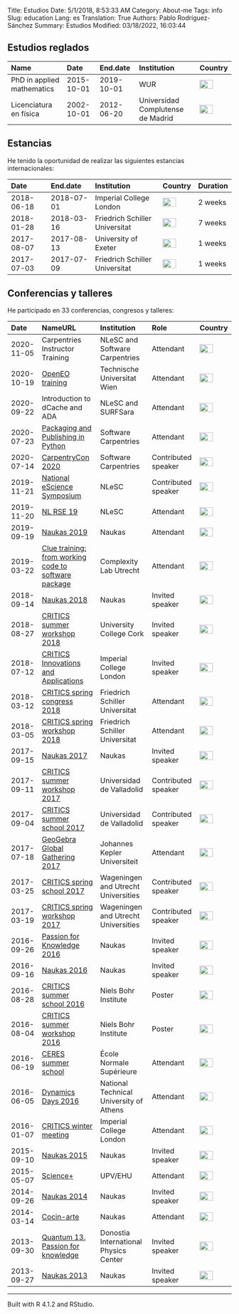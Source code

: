 Title: Estudios
Date: 5/1/2018, 8:53:33 AM
Category: About-me
Tags: info
Slug: education
Lang: es
Translation: True
Authors: Pablo Rodríguez-Sánchez
Summary: Estudios
Modified: 03/18/2022, 16:03:44

## Estudios reglados

<table>
<thead>
<tr class="header">
<th style="text-align: left;">Name</th>
<th style="text-align: left;">Date</th>
<th style="text-align: left;">End.date</th>
<th style="text-align: left;">Institution</th>
<th style="text-align: left;">Country</th>
</tr>
</thead>
<tbody>
<tr class="odd">
<td style="text-align: left;">PhD in applied mathematics</td>
<td style="text-align: left;">2015-10-01</td>
<td style="text-align: left;">2019-10-01</td>
<td style="text-align: left;">WUR</td>
<td
style="text-align: left;"><img src="http://flagpedia.net/data/flags/mini/nl.png" alt="Drawing" title="Netherlands" style="width: 30px; height: 20px"/></td>
</tr>
<tr class="even">
<td style="text-align: left;">Licenciatura en física</td>
<td style="text-align: left;">2002-10-01</td>
<td style="text-align: left;">2012-06-20</td>
<td style="text-align: left;">Universidad Complutense de Madrid</td>
<td
style="text-align: left;"><img src="http://flagpedia.net/data/flags/mini/es.png" alt="Drawing" title="Spain" style="width: 30px; height: 20px"/></td>
</tr>
</tbody>
</table>

## Estancias

He tenido la oportunidad de realizar las siguientes estancias
internacionales:

<table>
<thead>
<tr class="header">
<th style="text-align: left;">Date</th>
<th style="text-align: left;">End.date</th>
<th style="text-align: left;">Institution</th>
<th style="text-align: left;">Country</th>
<th style="text-align: left;">Duration</th>
</tr>
</thead>
<tbody>
<tr class="odd">
<td style="text-align: left;">2018-06-18</td>
<td style="text-align: left;">2018-07-01</td>
<td style="text-align: left;">Imperial College London</td>
<td
style="text-align: left;"><img src="http://flagpedia.net/data/flags/mini/gb.png" alt="Drawing" title="United Kingdom" style="width: 30px; height: 20px"/></td>
<td style="text-align: left;">2 weeks</td>
</tr>
<tr class="even">
<td style="text-align: left;">2018-01-28</td>
<td style="text-align: left;">2018-03-16</td>
<td style="text-align: left;">Friedrich Schiller Universitat</td>
<td
style="text-align: left;"><img src="http://flagpedia.net/data/flags/mini/de.png" alt="Drawing" title="Germany" style="width: 30px; height: 20px"/></td>
<td style="text-align: left;">7 weeks</td>
</tr>
<tr class="odd">
<td style="text-align: left;">2017-08-07</td>
<td style="text-align: left;">2017-08-13</td>
<td style="text-align: left;">University of Exeter</td>
<td
style="text-align: left;"><img src="http://flagpedia.net/data/flags/mini/gb.png" alt="Drawing" title="United Kingdom" style="width: 30px; height: 20px"/></td>
<td style="text-align: left;">1 weeks</td>
</tr>
<tr class="even">
<td style="text-align: left;">2017-07-03</td>
<td style="text-align: left;">2017-07-09</td>
<td style="text-align: left;">Friedrich Schiller Universitat</td>
<td
style="text-align: left;"><img src="http://flagpedia.net/data/flags/mini/de.png" alt="Drawing" title="Germany" style="width: 30px; height: 20px"/></td>
<td style="text-align: left;">1 weeks</td>
</tr>
</tbody>
</table>

## Conferencias y talleres

He participado en 33 conferencias, congresos y talleres:

<table>
<thead>
<tr class="header">
<th style="text-align: left;">Date</th>
<th style="text-align: left;">NameURL</th>
<th style="text-align: left;">Institution</th>
<th style="text-align: left;">Role</th>
<th style="text-align: left;">Country</th>
</tr>
</thead>
<tbody>
<tr class="odd">
<td style="text-align: left;">2020-11-05</td>
<td style="text-align: left;">Carpentries Instructor Training</td>
<td style="text-align: left;">NLeSC and Software Carpentries</td>
<td style="text-align: left;">Attendant</td>
<td
style="text-align: left;"><img src="http://flagpedia.net/data/flags/mini/nl.png" alt="Drawing" title="NEtherlands" style="width: 30px; height: 20px"/></td>
</tr>
<tr class="even">
<td style="text-align: left;">2020-10-19</td>
<td style="text-align: left;"><a
href="https://openeo.org/news/2020-09-02-openeo-user-workshop.html">OpenEO
training</a></td>
<td style="text-align: left;">Technische Universitat Wien</td>
<td style="text-align: left;">Attendant</td>
<td
style="text-align: left;"><img src="http://flagpedia.net/data/flags/mini/at.png" alt="Drawing" title="AUstria" style="width: 30px; height: 20px"/></td>
</tr>
<tr class="odd">
<td style="text-align: left;">2020-09-22</td>
<td style="text-align: left;">Introduction to dCache and ADA</td>
<td style="text-align: left;">NLeSC and SURFSara</td>
<td style="text-align: left;">Attendant</td>
<td
style="text-align: left;"><img src="http://flagpedia.net/data/flags/mini/nl.png" alt="Drawing" title="NEtherlands" style="width: 30px; height: 20px"/></td>
</tr>
<tr class="even">
<td style="text-align: left;">2020-07-23</td>
<td style="text-align: left;"><a
href="https://2020.carpentrycon.org/schedule/#session-20">Packaging and
Publishing in Python</a></td>
<td style="text-align: left;">Software Carpentries</td>
<td style="text-align: left;">Attendant</td>
<td
style="text-align: left;"><img src="http://flagpedia.net/data/flags/mini/nl.png" alt="Drawing" title="NEtherlands" style="width: 30px; height: 20px"/></td>
</tr>
<tr class="odd">
<td style="text-align: left;">2020-07-14</td>
<td style="text-align: left;"><a
href="https://2020.carpentrycon.org/">CarpentryCon 2020</a></td>
<td style="text-align: left;">Software Carpentries</td>
<td style="text-align: left;">Contributed speaker</td>
<td
style="text-align: left;"><img src="http://flagpedia.net/data/flags/mini/nl.png" alt="Drawing" title="NEtherlands" style="width: 30px; height: 20px"/></td>
</tr>
<tr class="even">
<td style="text-align: left;">2019-11-21</td>
<td style="text-align: left;"><a
href="https://www.esciencesymposium2019.nl/">National eScience
Symposium</a></td>
<td style="text-align: left;">NLeSC</td>
<td style="text-align: left;">Contributed speaker</td>
<td
style="text-align: left;"><img src="http://flagpedia.net/data/flags/mini/nl.png" alt="Drawing" title="Netherlands" style="width: 30px; height: 20px"/></td>
</tr>
<tr class="odd">
<td style="text-align: left;">2019-11-20</td>
<td style="text-align: left;"><a
href="https://nl-rse.org/2019/07/09/NL-RSE-2019.html">NL RSE 19</a></td>
<td style="text-align: left;">NLeSC</td>
<td style="text-align: left;">Attendant</td>
<td
style="text-align: left;"><img src="http://flagpedia.net/data/flags/mini/nl.png" alt="Drawing" title="Netherlands" style="width: 30px; height: 20px"/></td>
</tr>
<tr class="even">
<td style="text-align: left;">2019-09-19</td>
<td style="text-align: left;"><a
href="https://naukas.com/2019/09/06/programa-definitivo-de-naukas-bilbao-2019/">Naukas
2019</a></td>
<td style="text-align: left;">Naukas</td>
<td style="text-align: left;">Attendant</td>
<td
style="text-align: left;"><img src="http://flagpedia.net/data/flags/mini/es.png" alt="Drawing" title="Spain" style="width: 30px; height: 20px"/></td>
</tr>
<tr class="odd">
<td style="text-align: left;">2019-03-22</td>
<td style="text-align: left;"><a
href="https://www.uu.nl/en/events/clue-training-22-from-working-code-to-software-package">Clue
training: from working code to software package</a></td>
<td style="text-align: left;">Complexity Lab Utrecht</td>
<td style="text-align: left;">Attendant</td>
<td
style="text-align: left;"><img src="http://flagpedia.net/data/flags/mini/nl.png" alt="Drawing" title="Netherlands" style="width: 30px; height: 20px"/></td>
</tr>
<tr class="even">
<td style="text-align: left;">2018-09-14</td>
<td style="text-align: left;"><a
href="https://naukas.com/2018/09/05/programa-definitivo-de-charlas-para-naukas-bilbao-2018/">Naukas
2018</a></td>
<td style="text-align: left;">Naukas</td>
<td style="text-align: left;">Invited speaker</td>
<td
style="text-align: left;"><img src="http://flagpedia.net/data/flags/mini/es.png" alt="Drawing" title="Spain" style="width: 30px; height: 20px"/></td>
</tr>
<tr class="odd">
<td style="text-align: left;">2018-08-27</td>
<td style="text-align: left;"><a
href="http://www.criticsitn.eu/wp/?page_id=1813">CRITICS summer workshop
2018</a></td>
<td style="text-align: left;">University College Cork</td>
<td style="text-align: left;">Invited speaker</td>
<td
style="text-align: left;"><img src="http://flagpedia.net/data/flags/mini/ie.png" alt="Drawing" title="Ireland" style="width: 30px; height: 20px"/></td>
</tr>
<tr class="even">
<td style="text-align: left;">2018-07-12</td>
<td style="text-align: left;"><a
href="http://www3.imperial.ac.uk/newsandeventspggrp/imperialcollege/naturalsciences/mathematics/eventssummary/event_20-6-2018-15-47-29">CRITICS
Innovations and Applications</a></td>
<td style="text-align: left;">Imperial College London</td>
<td style="text-align: left;">Invited speaker</td>
<td
style="text-align: left;"><img src="http://flagpedia.net/data/flags/mini/gb.png" alt="Drawing" title="United Kingdom" style="width: 30px; height: 20px"/></td>
</tr>
<tr class="odd">
<td style="text-align: left;">2018-03-12</td>
<td style="text-align: left;"><a
href="http://www.criticsitn.eu/wp/?page_id=1222">CRITICS spring congress
2018</a></td>
<td style="text-align: left;">Friedrich Schiller Universitat</td>
<td style="text-align: left;">Attendant</td>
<td
style="text-align: left;"><img src="http://flagpedia.net/data/flags/mini/de.png" alt="Drawing" title="Germany" style="width: 30px; height: 20px"/></td>
</tr>
<tr class="even">
<td style="text-align: left;">2018-03-05</td>
<td style="text-align: left;"><a
href="http://www.criticsitn.eu/wp/?page_id=1222">CRITICS spring workshop
2018</a></td>
<td style="text-align: left;">Friedrich Schiller Universitat</td>
<td style="text-align: left;">Attendant</td>
<td
style="text-align: left;"><img src="http://flagpedia.net/data/flags/mini/de.png" alt="Drawing" title="Germany" style="width: 30px; height: 20px"/></td>
</tr>
<tr class="odd">
<td style="text-align: left;">2017-09-15</td>
<td style="text-align: left;"><a
href="http://naukas.com/2017/06/07/programa-provisional-de-charlas-naukas-bilbao-2017/">Naukas
2017</a></td>
<td style="text-align: left;">Naukas</td>
<td style="text-align: left;">Invited speaker</td>
<td
style="text-align: left;"><img src="http://flagpedia.net/data/flags/mini/es.png" alt="Drawing" title="Spain" style="width: 30px; height: 20px"/></td>
</tr>
<tr class="even">
<td style="text-align: left;">2017-09-11</td>
<td style="text-align: left;"><a
href="http://www.criticsitn.eu/wp/?page_id=691">CRITICS summer workshop
2017</a></td>
<td style="text-align: left;">Universidad de Valladolid</td>
<td style="text-align: left;">Contributed speaker</td>
<td
style="text-align: left;"><img src="http://flagpedia.net/data/flags/mini/es.png" alt="Drawing" title="Spain" style="width: 30px; height: 20px"/></td>
</tr>
<tr class="odd">
<td style="text-align: left;">2017-09-04</td>
<td style="text-align: left;"><a
href="http://www.criticsitn.eu/wp/?page_id=691">CRITICS summer school
2017</a></td>
<td style="text-align: left;">Universidad de Valladolid</td>
<td style="text-align: left;">Contributed speaker</td>
<td
style="text-align: left;"><img src="http://flagpedia.net/data/flags/mini/es.png" alt="Drawing" title="Spain" style="width: 30px; height: 20px"/></td>
</tr>
<tr class="even">
<td style="text-align: left;">2017-07-18</td>
<td style="text-align: left;"><a
href="https://gathering.geogebra.org">GeoGebra Global Gathering
2017</a></td>
<td style="text-align: left;">Johannes Kepler Universiteit</td>
<td style="text-align: left;">Attendant</td>
<td
style="text-align: left;"><img src="http://flagpedia.net/data/flags/mini/at.png" alt="Drawing" title="Austria" style="width: 30px; height: 20px"/></td>
</tr>
<tr class="odd">
<td style="text-align: left;">2017-03-25</td>
<td style="text-align: left;"><a
href="http://www.criticsitn.eu/wp/?page_id=281">CRITICS spring school
2017</a></td>
<td style="text-align: left;">Wageningen and Utrecht Universities</td>
<td style="text-align: left;">Contributed speaker</td>
<td
style="text-align: left;"><img src="http://flagpedia.net/data/flags/mini/nl.png" alt="Drawing" title="Netherlands" style="width: 30px; height: 20px"/></td>
</tr>
<tr class="even">
<td style="text-align: left;">2017-03-19</td>
<td style="text-align: left;"><a
href="http://www.criticsitn.eu/wp/?page_id=281">CRITICS spring workshop
2017</a></td>
<td style="text-align: left;">Wageningen and Utrecht Universities</td>
<td style="text-align: left;">Contributed speaker</td>
<td
style="text-align: left;"><img src="http://flagpedia.net/data/flags/mini/nl.png" alt="Drawing" title="Netherlands" style="width: 30px; height: 20px"/></td>
</tr>
<tr class="odd">
<td style="text-align: left;">2016-09-26</td>
<td style="text-align: left;"><a
href="http://p4k.dipc.org/es/inicio">Passion for Knowledge 2016</a></td>
<td style="text-align: left;">Naukas</td>
<td style="text-align: left;">Invited speaker</td>
<td
style="text-align: left;"><img src="http://flagpedia.net/data/flags/mini/es.png" alt="Drawing" title="Spain" style="width: 30px; height: 20px"/></td>
</tr>
<tr class="even">
<td style="text-align: left;">2016-09-16</td>
<td style="text-align: left;"><a
href="http://naukas.com/2016/09/06/programa-definitivo-de-charlas-naukas-bilbao-2016/">Naukas
2016</a></td>
<td style="text-align: left;">Naukas</td>
<td style="text-align: left;">Invited speaker</td>
<td
style="text-align: left;"><img src="http://flagpedia.net/data/flags/mini/es.png" alt="Drawing" title="Spain" style="width: 30px; height: 20px"/></td>
</tr>
<tr class="odd">
<td style="text-align: left;">2016-08-28</td>
<td style="text-align: left;"><a
href="http://www.criticsitn.eu/wp/?page_id=210">CRITICS summer school
2016</a></td>
<td style="text-align: left;">Niels Bohr Institute</td>
<td style="text-align: left;">Poster</td>
<td
style="text-align: left;"><img src="http://flagpedia.net/data/flags/mini/dk.png" alt="Drawing" title="Denmark" style="width: 30px; height: 20px"/></td>
</tr>
<tr class="even">
<td style="text-align: left;">2016-08-04</td>
<td style="text-align: left;"><a
href="http://www.criticsitn.eu/wp/?page_id=210">CRITICS summer workshop
2016</a></td>
<td style="text-align: left;">Niels Bohr Institute</td>
<td style="text-align: left;">Poster</td>
<td
style="text-align: left;"><img src="http://flagpedia.net/data/flags/mini/dk.png" alt="Drawing" title="Denmark" style="width: 30px; height: 20px"/></td>
</tr>
<tr class="odd">
<td style="text-align: left;">2016-06-19</td>
<td style="text-align: left;"><a
href="http://environnement.ens.fr/evenements-scientifiques/ecoles-d-ete/summer-school-resilience-2016/?lang=fr">CERES
summer school</a></td>
<td style="text-align: left;">École Normale Supérieure</td>
<td style="text-align: left;">Attendant</td>
<td
style="text-align: left;"><img src="http://flagpedia.net/data/flags/mini/fr.png" alt="Drawing" title="France" style="width: 30px; height: 20px"/></td>
</tr>
<tr class="even">
<td style="text-align: left;">2016-06-05</td>
<td style="text-align: left;"><a
href="http://dynamicsdays2016.ntua.gr">Dynamics Days 2016</a></td>
<td style="text-align: left;">National Technical University of
Athens</td>
<td style="text-align: left;">Attendant</td>
<td
style="text-align: left;"><img src="http://flagpedia.net/data/flags/mini/gr.png" alt="Drawing" title="Greece" style="width: 30px; height: 20px"/></td>
</tr>
<tr class="odd">
<td style="text-align: left;">2016-01-07</td>
<td style="text-align: left;"><a
href="http://www.criticsitn.eu/wp/?page_id=220">CRITICS winter
meeting</a></td>
<td style="text-align: left;">Imperial College London</td>
<td style="text-align: left;">Attendant</td>
<td
style="text-align: left;"><img src="http://flagpedia.net/data/flags/mini/gb.png" alt="Drawing" title="United Kingdom" style="width: 30px; height: 20px"/></td>
</tr>
<tr class="even">
<td style="text-align: left;">2015-09-10</td>
<td style="text-align: left;"><a
href="http://naukas.com/2015/08/29/programa-definitivo-de-charlas-naukas-bilbao-2015/">Naukas
2015</a></td>
<td style="text-align: left;">Naukas</td>
<td style="text-align: left;">Invited speaker</td>
<td
style="text-align: left;"><img src="http://flagpedia.net/data/flags/mini/es.png" alt="Drawing" title="Spain" style="width: 30px; height: 20px"/></td>
</tr>
<tr class="odd">
<td style="text-align: left;">2015-05-07</td>
<td style="text-align: left;"><a
href="https://scienceplus.es/science-2015/">Science+</a></td>
<td style="text-align: left;">UPV/EHU</td>
<td style="text-align: left;">Attendant</td>
<td
style="text-align: left;"><img src="http://flagpedia.net/data/flags/mini/es.png" alt="Drawing" title="Spain" style="width: 30px; height: 20px"/></td>
</tr>
<tr class="even">
<td style="text-align: left;">2014-09-26</td>
<td style="text-align: left;"><a
href="http://naukas.com/2014/09/12/programa-definitivo-naukas-bilbao-2014/">Naukas
2014</a></td>
<td style="text-align: left;">Naukas</td>
<td style="text-align: left;">Invited speaker</td>
<td
style="text-align: left;"><img src="http://flagpedia.net/data/flags/mini/es.png" alt="Drawing" title="Spain" style="width: 30px; height: 20px"/></td>
</tr>
<tr class="odd">
<td style="text-align: left;">2014-03-14</td>
<td style="text-align: left;"><a
href="http://www.cocin-arte.es">Cocin-arte</a></td>
<td style="text-align: left;">Naukas</td>
<td style="text-align: left;">Attendant</td>
<td
style="text-align: left;"><img src="http://flagpedia.net/data/flags/mini/es.png" alt="Drawing" title="Spain" style="width: 30px; height: 20px"/></td>
</tr>
<tr class="even">
<td style="text-align: left;">2013-09-30</td>
<td style="text-align: left;"><a
href="http://www.quantum13.eu/es/home.html">Quantum 13. Passion for
knowledge</a></td>
<td style="text-align: left;">Donostia International Physics Center</td>
<td style="text-align: left;">Invited speaker</td>
<td
style="text-align: left;"><img src="http://flagpedia.net/data/flags/mini/es.png" alt="Drawing" title="Spain" style="width: 30px; height: 20px"/></td>
</tr>
<tr class="odd">
<td style="text-align: left;">2013-09-27</td>
<td style="text-align: left;"><a
href="http://naukas.com/2013/09/25/programa-definitivo-y-consejos-para-naukas13/">Naukas
2013</a></td>
<td style="text-align: left;">Naukas</td>
<td style="text-align: left;">Invited speaker</td>
<td
style="text-align: left;"><img src="http://flagpedia.net/data/flags/mini/es.png" alt="Drawing" title="Spain" style="width: 30px; height: 20px"/></td>
</tr>
</tbody>
</table>

------------------------------------------------------------------------

Built with R 4.1.2 and RStudio.
